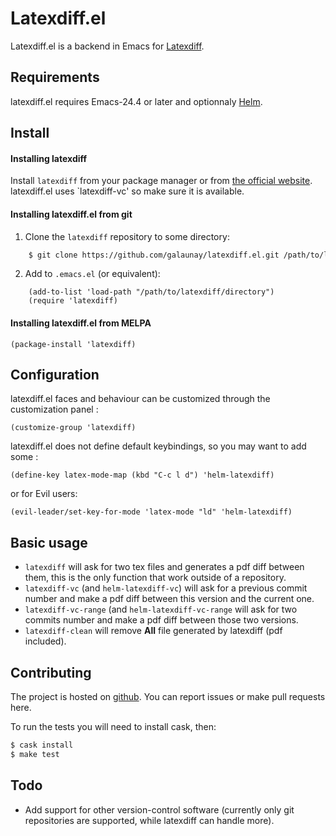 # Latexdiff.el

Latexdiff.el is a backend in Emacs for [Latexdiff](https://github.com/ftilmann/latexdiff).

## Requirements

latexdiff.el requires Emacs-24.4 or later
and optionnaly [Helm](https://github.com/emacs-helm/helm).

## Install

#### Installing latexdiff

Install `latexdiff` from your package manager or from
[the official website](https://github.com/ftilmann/latexdiff).
latexdiff.el uses `latexdiff-vc' so make sure it is available.

#### Installing latexdiff.el from git

  1. Clone the `latexdiff` repository to some directory:

```bash
    $ git clone https://github.com/galaunay/latexdiff.el.git /path/to/latexdiff/directory
```

  2. Add to `.emacs.el` (or equivalent):

```elisp
    (add-to-list 'load-path "/path/to/latexdiff/directory")
    (require 'latexdiff)
```

#### Installing latexdiff.el from MELPA

```elisp
(package-install 'latexdiff)
```

## Configuration

latexdiff.el faces and behaviour can be customized through the customization panel :

```elisp
(customize-group 'latexdiff)
```

latexdiff.el does not define default keybindings, so you may want to add
some :

```elisp
(define-key latex-mode-map (kbd "C-c l d") 'helm-latexdiff)
```

or for Evil users:

```elisp
(evil-leader/set-key-for-mode 'latex-mode "ld" 'helm-latexdiff)
```

## Basic usage

 - `latexdiff` will ask for two tex files and generates a pdf diff between them, this is the only function that work outside of a repository.
 - `latexdiff-vc` (and `helm-latexdiff-vc`) will ask for a previous commit number and make a pdf diff between this version and the current one.
 - `latexdiff-vc-range` (and `helm-latexdiff-vc-range` will ask for two commits number and make a pdf diff between those two versions.
 - `latexdiff-clean` will remove **All** file generated by latexdiff (pdf included).

## Contributing

The project is hosted on [github](https://github.com/galaunay/latexdiff.el).
You can report issues or make pull requests here.

To run the tests you will need to install cask, then:

```bash
$ cask install
$ make test
```

## Todo
 - Add support for other version-control software (currently only git repositories are supported, while latexdiff can handle more).
